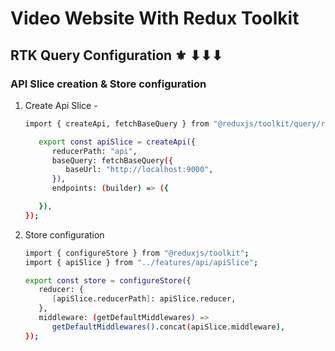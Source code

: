 # Video Website With Redux Toolkit

## RTK Query Configuration ⚜ ⬇⬇⬇

### API Slice creation & Store configuration

1. Create Api Slice -

   ```sh
   import { createApi, fetchBaseQuery } from "@reduxjs/toolkit/query/react";

      export const apiSlice = createApi({
         reducerPath: "api",
         baseQuery: fetchBaseQuery({
            baseUrl: "http://localhost:9000",
         }),
         endpoints: (builder) => ({

      }),
   });

   ```

2. Store configuration
   ```sh
   import { configureStore } from "@reduxjs/toolkit";
   import { apiSlice } from "../features/api/apiSlice";

   export const store = configureStore({
      reducer: {
         [apiSlice.reducerPath]: apiSlice.reducer,
      },
      middleware: (getDefaultMiddlewares) =>
         getDefaultMiddlewares().concat(apiSlice.middleware),
   });

   ```
